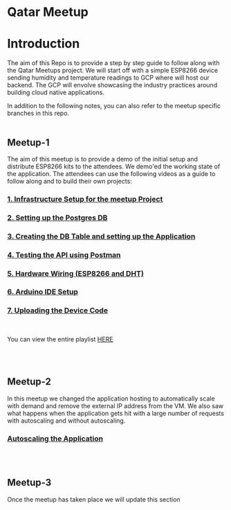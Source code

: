 # Qatar Meetup

# Introduction

The aim of this Repo is to provide a step by step guide to follow along with the Qatar Meetups project. We will start off with a simple ESP8266 device sending humidity and temperature readings to GCP where will host our backend. The GCP will envolve showcasing the industry practices around building cloud native applications.

In addition to the following notes, you can also refer to the meetup specific branches in this repo.
<br><br>
## Meetup-1
The aim of this meetup is to provide a demo of the initial setup and distribute ESP8266 kits to the attendees. We demo'ed the working state of the application. The attendees can use the following videos as a guide to follow along and to build their own projects:

### [1. Infrastructure Setup for the meetup Project](https://youtu.be/yJMihVrPxqY)
### [2. Setting up the Postgres DB](https://youtu.be/v-vTbbonVzY)
### [3. Creating the DB Table and setting up the Application](https://youtu.be/uRMLdAT7IVA)
### [4. Testing the API using Postman](https://youtu.be/8JRQcDZZvic)
### [5. Hardware Wiring (ESP8266 and DHT)](https://youtu.be/VDZM8KQe3dE)
### [6. Arduino IDE Setup](https://youtu.be/5fGc6ESk0Uw)
### [7. Uploading the Device Code](https://youtu.be/s6gEjlAo8oU)
<br>

You can view the entire playlist [HERE](https://youtube.com/playlist?list=PL1ZZUyt8C3vI2ugIbVPrM_tpkgCLd_iCF)

<br><br>
## Meetup-2
In this meetup we changed the application hosting to automatically scale with demand and remove the external IP address from the VM. We also saw what happens when the application gets hit with a large number of requests with autoscaling and without autoscaling.

### [Autoscaling the Application](https://www.youtube.com/watch?v=BoF6KHFiFIE&list=PL1ZZUyt8C3vI2ugIbVPrM_tpkgCLd_iCF&index=8)

<br><br>
## Meetup-3

Once the meetup has taken place we will update this section
